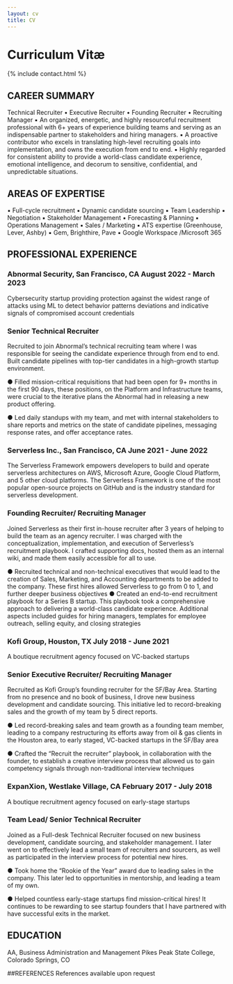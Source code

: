 ```yaml
---
layout: cv
title: CV
---
```


# Curriculum Vitæ

{% include contact.html %}

## CAREER SUMMARY
Technical Recruiter • Executive Recruiter • Founding Recruiter • Recruiting Manager
▪ An organized, energetic, and highly resourceful recruitment professional with 6+ years of experience
building teams and serving as an indispensable partner to stakeholders and hiring managers.
▪ A proactive contributor who excels in translating high-level recruiting goals into implementation, and
owns the execution from end to end.
▪ Highly regarded for consistent ability to provide a world-class candidate experience, emotional
intelligence, and decorum to sensitive, confidential, and unpredictable situations.
## AREAS OF EXPERTISE
▪ Full-cycle recruitment
▪ Dynamic candidate sourcing
▪ Team Leadership
▪ Negotiation
▪ Stakeholder Management
▪ Forecasting & Planning
▪ Operations Management
▪ Sales / Marketing
▪ ATS expertise (Greenhouse,
Lever, Ashby)
▪ Gem, Brighthire, Pave
▪ Google Workspace
/Microsoft 365
## PROFESSIONAL EXPERIENCE
### Abnormal Security, San Francisco, CA August 2022 - March 2023
Cybersecurity startup providing protection against the widest range of attacks using ML to detect behavior patterns
deviations and indicative signals of compromised account credentials

### Senior Technical Recruiter
Recruited to join Abnormal’s technical recruiting team where I was responsible for seeing the candidate
experience through from end to end. Built candidate pipelines with top-tier candidates in a high-growth startup
environment.

● Filled mission-critical requisitions that had been open for 9+ months in the first 90 days, these
positions, on the Platform and Infrastructure teams, were crucial to the iterative plans the Abnormal had
in releasing a new product offering.

● Led daily standups with my team, and met with internal stakeholders to share reports and metrics on
the state of candidate pipelines, messaging response rates, and offer acceptance rates.

### Serverless Inc., San Francisco, CA June 2021 - June 2022
The Serverless Framework empowers developers to build and operate serverless architectures on AWS, Microsoft
Azure, Google Cloud Platform, and 5 other cloud platforms. The Serverless Framework is one of the most popular
open-source projects on GitHub and is the industry standard for serverless development.

### Founding Recruiter/ Recruiting Manager
Joined Serverless as their first in-house recruiter after 3 years of helping to build the team as an agency
recruiter. I was charged with the conceptualization, implementation, and execution of Serverless’s recruitment
playbook. I crafted supporting docs, hosted them as an internal wiki, and made them easily accessible for all to
use.

● Recruited technical and non-technical executives that would lead to the creation of Sales, Marketing,
and Accounting departments to be added to the company. These first hires allowed Serverless to go
from 0 to 1, and further deeper business objectives
● Created an end-to-end recruitment playbook for a Series B startup. This playbook took a
comprehensive approach to delivering a world-class candidate experience. Additional aspects included
guides for hiring managers, templates for employee outreach, selling equity, and closing strategies

### Kofi Group, Houston, TX July 2018 - June 2021
A boutique recruitment agency focused on VC-backed startups

### Senior Executive Recruiter/ Recruiting Manager
Recruited as Kofi Group’s founding recruiter for the SF/Bay Area. Starting from no presence and no book of
business, I drove new business development and candidate sourcing. This initiative led to record-breaking
sales and the growth of my team by 5 direct reports.

● Led record-breaking sales and team growth as a founding team member, leading to a company
restructuring its efforts away from oil & gas clients in the Houston area, to early staged, VC-backed
startups in the SF/Bay area

● Crafted the “Recruit the recruiter” playbook, in collaboration with the founder, to establish a creative
interview process that allowed us to gain competency signals through non-traditional interview
techniques

### ExpanXion, Westlake Village, CA February 2017 - July 2018
A boutique recruitment agency focused on early-stage startups

### Team Lead/ Senior Technical Recruiter
Joined as a Full-desk Technical Recruiter focused on new business development, candidate sourcing, and
stakeholder management. I later went on to effectively lead a small team of recruiters and sourcers, as well as
participated in the interview process for potential new hires.

● Took home the “Rookie of the Year” award due to leading sales in the company. This later led to
opportunities in mentorship, and leading a team of my own.

● Helped countless early-stage startups find mission-critical hires! It continues to be rewarding to see
startup founders that I have partnered with have successful exits in the market.

## EDUCATION
AA, Business Administration and Management
Pikes Peak State College, Colorado Springs, CO

##REFERENCES
References available upon request



